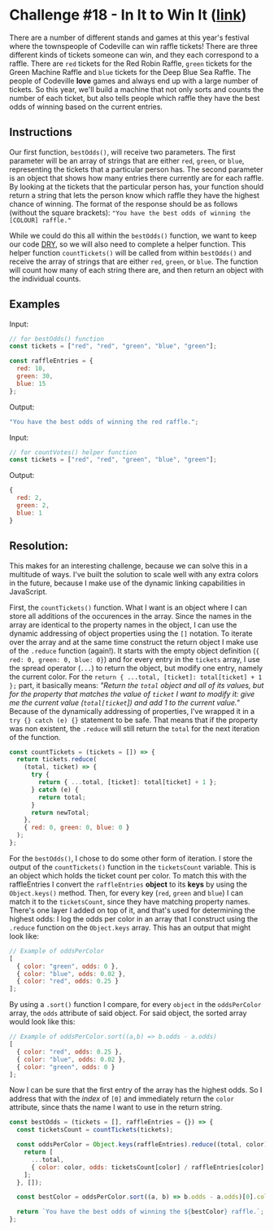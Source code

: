 # Challenge #18 - In It to Win It ([link](https://coding-challenge.lighthouselabs.ca/challenge/18))

There are a number of different stands and games at this year's festival where the townspeople of Codeville can win raffle tickets! There are three different kinds of tickets someone can win, and they each correspond to a raffle. There are `red` tickets for the Red Robin Raffle, `green` tickets for the Green Machine Raffle and `blue` tickets for the Deep Blue Sea Raffle. The people of Codeville **love** games and always end up with a large number of tickets. So this year, we'll build a machine that not only sorts and counts the number of each ticket, but also tells people which raffle they have the best odds of winning based on the current entries.

## Instructions

Our first function, `bestOdds()`, will receive two parameters. The first parameter will be an array of strings that are either `red`, `green`, or `blue`, representing the tickets that a particular person has. The second parameter is an object that shows how many entries there currently are for each raffle. By looking at the tickets that the particular person has, your function should return a string that lets the person know which raffle they have the highest chance of winning. The format of the response should be as follows (without the square brackets): `"You have the best odds of winning the [COLOUR] raffle."`

While we could do this all within the `bestOdds()` function, we want to keep our code [DRY](https://en.wikipedia.org/wiki/Don%27t_repeat_yourself), so we will also need to complete a helper function. This helper function `countTickets()` will be called from within `bestOdds()` and receive the array of strings that are either `red`, `green`, or `blue`. The function will count how many of each string there are, and then return an object with the individual counts.

## Examples

Input:

```js
// for bestOdds() function
const tickets = ["red", "red", "green", "blue", "green"];

const raffleEntries = {
  red: 10,
  green: 30,
  blue: 15
};
```

Output:

```js
"You have the best odds of winning the red raffle.";
```

Input:

```js
// for countVotes() helper function
const tickets = ["red", "red", "green", "blue", "green"];
```

Output:

```js
{
  red: 2,
  green: 2,
  blue: 1
}
```

## Resolution:

This makes for an interesting challenge, because we can solve this in a multitude of ways. I've built the solution to scale well with any extra colors in the future, because I make use of the dynamic linking capabilities in JavaScript.

First, the `countTickets()` function. What I want is an object where I can store all additions of the occurences in the array. Since the names in the array are identical to the property names in the object, I can use the dynamic addressing of object properties using the `[]` notation. To iterate over the array and at the same time construct the return object I make use of the `.reduce` function (again!). It starts with the empty object definition (`{ red: 0, green: 0, blue: 0}`) and for every entry in the `tickets` array, I use the spread operator (`...`) to return the object, but modify one entry, namely the current color. For the `return { ...total, [ticket]: total[ticket] + 1 };` part, it basically means: _"Return the `total` object and all of its values, but for the property that matches the value of `ticket` I want to modify it: give me the current value (`total[ticket`]) and add 1 to the current value."_
Because of the dynamically addressing of properties, I've wrapped it in a `try {} catch (e) {}` statement to be safe. That means that if the property was non existent, the `.reduce` will still return the `total` for the next iteration of the function.

```js
const countTickets = (tickets = []) => {
  return tickets.reduce(
    (total, ticket) => {
      try {
        return { ...total, [ticket]: total[ticket] + 1 };
      } catch (e) {
        return total;
      }
      return newTotal;
    },
    { red: 0, green: 0, blue: 0 }
  );
};
```

For the `bestOdds()`, I chose to do some other form of iteration. I store the output of the `countTickets()` function in the `ticketsCount` variable. This is an object which holds the ticket count per color. To match this with the raffleEntries I convert the `raffleEntries` **object** to its **keys** by using the `Object.keys()` method. Then, for every key (`red`, `green` and `blue`) I can match it to the `ticketsCount`, since they have matching property names. There's one layer I added on top of it, and that's used for determining the highest odds: I log the odds per color in an array that I construct using the `.reduce` function on the `Object.keys` array. This has an output that might look like:

```js
// Example of oddsPerColor
[
  { color: "green", odds: 0 },
  { color: "blue", odds: 0.02 },
  { color: "red", odds: 0.25 }
];
```

By using a `.sort()` function I compare, for every `object` in the `oddsPerColor` array, the `odds` attribute of said object. For said object, the sorted array would look like this:

```js
// Example of oddsPerColor.sort((a,b) => b.odds - a.odds)
[
  { color: "red", odds: 0.25 },
  { color: "blue", odds: 0.02 },
  { color: "green", odds: 0 }
];
```

Now I can be sure that the first entry of the array has the highest odds. So I address that with the _index_ of `[0]` and immediately return the `color` attribute, since thats the name I want to use in the return string.

```js
const bestOdds = (tickets = [], raffleEntries = {}) => {
  const ticketsCount = countTickets(tickets);

  const oddsPerColor = Object.keys(raffleEntries).reduce((total, color) => {
    return [
      ...total,
      { color: color, odds: ticketsCount[color] / raffleEntries[color] }
    ];
  }, []);

  const bestColor = oddsPerColor.sort((a, b) => b.odds - a.odds)[0].color;

  return `You have the best odds of winning the ${bestColor} raffle.`;
};
```
